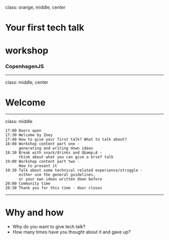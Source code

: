 class: orange, middle, center

# Your first tech talk

# workshop

### CopenhagenJS

---

class: middle, center

# Welcome

---

class: middle

```
17:00 Doors open
17:30 Welcome by Zoey
17:40 How to give your first talk? What to talk about?
18:00 Workshop content part one -
      generating and writing down ideas
18:30 Break with snack/drinks and Q&amp;A -
      think about what you can give a brief talk
19:00 Workshop content part two -
      How to present it
19:30 Talk about some technical related experience/struggle -
      either use the general guidelines,
      or your own ideas written down before
20:00 Community time
20:30 Thank you for this time - door closes
```

---

# Why and how

- Why do you want to give tech talk?
- How many times have you thought about it and gave up?
